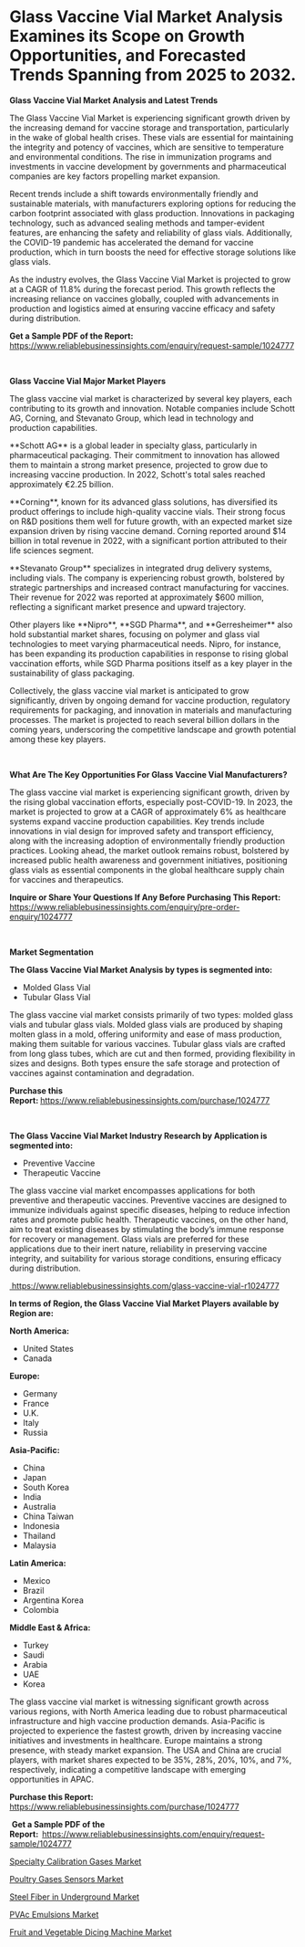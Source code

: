 <p><h1>Glass Vaccine Vial Market Analysis Examines its Scope on Growth Opportunities, and Forecasted Trends Spanning from 2025 to 2032.</h1></p><p><strong>Glass Vaccine Vial Market Analysis and Latest Trends</strong></p>
<p><p>The Glass Vaccine Vial Market is experiencing significant growth driven by the increasing demand for vaccine storage and transportation, particularly in the wake of global health crises. These vials are essential for maintaining the integrity and potency of vaccines, which are sensitive to temperature and environmental conditions. The rise in immunization programs and investments in vaccine development by governments and pharmaceutical companies are key factors propelling market expansion.</p><p>Recent trends include a shift towards environmentally friendly and sustainable materials, with manufacturers exploring options for reducing the carbon footprint associated with glass production. Innovations in packaging technology, such as advanced sealing methods and tamper-evident features, are enhancing the safety and reliability of glass vials. Additionally, the COVID-19 pandemic has accelerated the demand for vaccine production, which in turn boosts the need for effective storage solutions like glass vials.</p><p>As the industry evolves, the Glass Vaccine Vial Market is projected to grow at a CAGR of 11.8% during the forecast period. This growth reflects the increasing reliance on vaccines globally, coupled with advancements in production and logistics aimed at ensuring vaccine efficacy and safety during distribution.</p></p>
<p><strong>Get a Sample PDF of the Report:&nbsp;</strong> <a href="https://www.reliablebusinessinsights.com/enquiry/request-sample/1024777?utm_campaign=39&utm_medium=2&utm_source=Github&utm_content=ia&utm_term=08032025&utm_id=glass-vaccine-vial">https://www.reliablebusinessinsights.com/enquiry/request-sample/1024777</a></p>
<p>&nbsp;</p>
<p><strong>Glass Vaccine Vial Major Market Players</strong></p>
<p><p>The glass vaccine vial market is characterized by several key players, each contributing to its growth and innovation. Notable companies include Schott AG, Corning, and Stevanato Group, which lead in technology and production capabilities.</p><p>**Schott AG** is a global leader in specialty glass, particularly in pharmaceutical packaging. Their commitment to innovation has allowed them to maintain a strong market presence, projected to grow due to increasing vaccine production. In 2022, Schott's total sales reached approximately €2.25 billion.</p><p>**Corning**, known for its advanced glass solutions, has diversified its product offerings to include high-quality vaccine vials. Their strong focus on R&D positions them well for future growth, with an expected market size expansion driven by rising vaccine demand. Corning reported around $14 billion in total revenue in 2022, with a significant portion attributed to their life sciences segment.</p><p>**Stevanato Group** specializes in integrated drug delivery systems, including vials. The company is experiencing robust growth, bolstered by strategic partnerships and increased contract manufacturing for vaccines. Their revenue for 2022 was reported at approximately $600 million, reflecting a significant market presence and upward trajectory.</p><p>Other players like **Nipro**, **SGD Pharma**, and **Gerresheimer** also hold substantial market shares, focusing on polymer and glass vial technologies to meet varying pharmaceutical needs. Nipro, for instance, has been expanding its production capabilities in response to rising global vaccination efforts, while SGD Pharma positions itself as a key player in the sustainability of glass packaging.</p><p>Collectively, the glass vaccine vial market is anticipated to grow significantly, driven by ongoing demand for vaccine production, regulatory requirements for packaging, and innovation in materials and manufacturing processes. The market is projected to reach several billion dollars in the coming years, underscoring the competitive landscape and growth potential among these key players.</p></p>
<p>&nbsp;</p>
<p><strong>What Are The Key Opportunities For Glass Vaccine Vial Manufacturers?</strong></p>
<p><p>The glass vaccine vial market is experiencing significant growth, driven by the rising global vaccination efforts, especially post-COVID-19. In 2023, the market is projected to grow at a CAGR of approximately 6% as healthcare systems expand vaccine production capabilities. Key trends include innovations in vial design for improved safety and transport efficiency, along with the increasing adoption of environmentally friendly production practices. Looking ahead, the market outlook remains robust, bolstered by increased public health awareness and government initiatives, positioning glass vials as essential components in the global healthcare supply chain for vaccines and therapeutics.</p></p>
<p><strong>Inquire or Share Your Questions If Any Before Purchasing This Report:</strong> <a href="https://www.reliablebusinessinsights.com/enquiry/pre-order-enquiry/1024777?utm_campaign=39&utm_medium=2&utm_source=Github&utm_content=ia&utm_term=08032025&utm_id=glass-vaccine-vial">https://www.reliablebusinessinsights.com/enquiry/pre-order-enquiry/1024777</a></p>
<p>&nbsp;</p>
<p><strong>Market Segmentation</strong></p>
<p><strong>The Glass Vaccine Vial Market Analysis by types is segmented into:</strong></p>
<p><ul><li>Molded Glass Vial</li><li>Tubular Glass Vial</li></ul></p>
<p><p>The glass vaccine vial market consists primarily of two types: molded glass vials and tubular glass vials. Molded glass vials are produced by shaping molten glass in a mold, offering uniformity and ease of mass production, making them suitable for various vaccines. Tubular glass vials are crafted from long glass tubes, which are cut and then formed, providing flexibility in sizes and designs. Both types ensure the safe storage and protection of vaccines against contamination and degradation.</p></p>
<p><strong>Purchase this Report:&nbsp;</strong><a href="https://www.reliablebusinessinsights.com/purchase/1024777?utm_campaign=39&utm_medium=2&utm_source=Github&utm_content=ia&utm_term=08032025&utm_id=glass-vaccine-vial">https://www.reliablebusinessinsights.com/purchase/1024777</a></p>
<p>&nbsp;</p>
<p><strong>The Glass Vaccine Vial Market Industry Research by Application is segmented into:</strong></p>
<p><ul><li>Preventive Vaccine</li><li>Therapeutic Vaccine</li></ul></p>
<p><p>The glass vaccine vial market encompasses applications for both preventive and therapeutic vaccines. Preventive vaccines are designed to immunize individuals against specific diseases, helping to reduce infection rates and promote public health. Therapeutic vaccines, on the other hand, aim to treat existing diseases by stimulating the body’s immune response for recovery or management. Glass vials are preferred for these applications due to their inert nature, reliability in preserving vaccine integrity, and suitability for various storage conditions, ensuring efficacy during distribution.</p></p>
<p><a href="https://www.reliablebusinessinsights.com/glass-vaccine-vial-r1024777?utm_campaign=39&utm_medium=2&utm_source=Github&utm_content=ia&utm_term=08032025&utm_id=glass-vaccine-vial">&nbsp;https://www.reliablebusinessinsights.com/glass-vaccine-vial-r1024777</a></p>
<p><strong>In terms of Region, the Glass Vaccine Vial Market Players available by Region are:</strong></p>
<p>
    <p> <strong> North America: </strong>
        <ul>
            <li>United States</li>
            <li>Canada</li>
        </ul>
        </p> 
    <p> <strong> Europe: </strong>
        <ul>
            <li>Germany</li>
            <li>France</li>
            <li>U.K.</li>
            <li>Italy</li>
            <li>Russia</li>
        </ul>
        </p> 
    <p> <strong> Asia-Pacific: </strong>
        <ul>
            <li>China</li>
            <li>Japan</li>
            <li>South Korea</li>
            <li>India</li>
            <li>Australia</li>
            <li>China Taiwan</li>
            <li>Indonesia</li>
            <li>Thailand</li>
            <li>Malaysia</li>
        </ul>
        </p> 
    <p> <strong> Latin America: </strong>
        <ul>
            <li>Mexico</li>
            <li>Brazil</li>
            <li>Argentina Korea</li>
            <li>Colombia</li>
        </ul>
        </p> 
    <p> <strong> Middle East & Africa: </strong>
        <ul>
            <li>Turkey</li>
            <li>Saudi</li>
            <li>Arabia</li>
            <li>UAE</li>
            <li>Korea</li>
        </ul>
    </p>
    </p>
<p><p>The glass vaccine vial market is witnessing significant growth across various regions, with North America leading due to robust pharmaceutical infrastructure and high vaccine production demands. Asia-Pacific is projected to experience the fastest growth, driven by increasing vaccine initiatives and investments in healthcare. Europe maintains a strong presence, with steady market expansion. The USA and China are crucial players, with market shares expected to be 35%, 28%, 20%, 10%, and 7%, respectively, indicating a competitive landscape with emerging opportunities in APAC.</p></p>
<p><strong>Purchase this Report: </strong><a href="https://www.reliablebusinessinsights.com/purchase/1024777?utm_campaign=39&utm_medium=2&utm_source=Github&utm_content=ia&utm_term=08032025&utm_id=glass-vaccine-vial">https://www.reliablebusinessinsights.com/purchase/1024777</a></p>
<p>&nbsp;<strong>Get a Sample PDF of the Report:&nbsp;&nbsp;</strong><a href="https://www.reliablebusinessinsights.com/enquiry/request-sample/1024777?utm_campaign=39&utm_medium=2&utm_source=Github&utm_content=ia&utm_term=08032025&utm_id=glass-vaccine-vial">https://www.reliablebusinessinsights.com/enquiry/request-sample/1024777</a></p>
<p><strong></strong></p>
<p><p><a href="https://github.com/uldularido/Market-Research-Report-List-1/blob/main/specialty-calibration-gases-market.md?utm_campaign=39&utm_medium=2&utm_source=Github&utm_content=ia&utm_term=08032025&utm_id=glass-vaccine-vial">Specialty Calibration Gases Market</a></p><p><a href="https://github.com/benasjuettk3/Market-Research-Report-List-1/blob/main/poultry-gases-sensors-market.md?utm_campaign=39&utm_medium=2&utm_source=Github&utm_content=ia&utm_term=08032025&utm_id=glass-vaccine-vial">Poultry Gases Sensors Market</a></p><p><a href="https://github.com/widlerumland/Market-Research-Report-List-1/blob/main/steel-fiber-in-underground-market.md?utm_campaign=39&utm_medium=2&utm_source=Github&utm_content=ia&utm_term=08032025&utm_id=glass-vaccine-vial">Steel Fiber in Underground Market</a></p><p><a href="https://github.com/gummaarmel83/Market-Research-Report-List-1/blob/main/pvac-emulsions-market.md?utm_campaign=39&utm_medium=2&utm_source=Github&utm_content=ia&utm_term=08032025&utm_id=glass-vaccine-vial">PVAc Emulsions Market</a></p><p><a href="https://github.com/akitamegge65/Market-Research-Report-List-1/blob/main/fruit-and-vegetable-dicing-machine-market.md?utm_campaign=39&utm_medium=2&utm_source=Github&utm_content=ia&utm_term=08032025&utm_id=glass-vaccine-vial">Fruit and Vegetable Dicing Machine Market</a></p></p>
